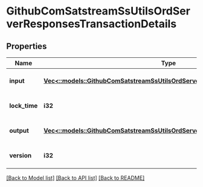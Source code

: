 # GithubComSatstreamSsUtilsOrdServerResponsesTransactionDetails

## Properties
Name | Type | Description | Notes
------------ | ------------- | ------------- | -------------
**input** | [**Vec<::models::GithubComSatstreamSsUtilsOrdServerResponsesTransactionInput>**](github_com_satstream_ss-utils_ord_server_responses.TransactionInput.md) |  | [optional] [default to null]
**lock_time** | **i32** |  | [optional] [default to null]
**output** | [**Vec<::models::GithubComSatstreamSsUtilsOrdServerResponsesTransactionOutput>**](github_com_satstream_ss-utils_ord_server_responses.TransactionOutput.md) |  | [optional] [default to null]
**version** | **i32** |  | [optional] [default to null]

[[Back to Model list]](../README.md#documentation-for-models) [[Back to API list]](../README.md#documentation-for-api-endpoints) [[Back to README]](../README.md)


